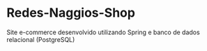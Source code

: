 # Redes-Naggios-Shop
Site e-commerce desenvolvido utilizando Spring e banco de dados relacional (PostgreSQL)
